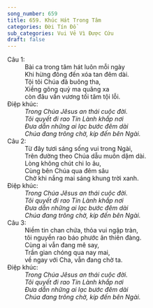```yaml
---
song_number: 659
title: 659. Khúc Hát Trong Tâm
categories: Đời Tín Đồ
sub_categories: Vui Vẻ Vì Được Cứu
draft: false
---
```

<dl><dt>Câu 1:</dt><dd data-verse="1">Bài ca trong tâm hát luôn mỗi ngày <br/>Khi hừng đông đến xóa tan đêm dài. <br/>Tội tôi Chúa đã buông tha, <br/>Xiềng gông quỷ ma quăng xa <br/>còn đâu vấn vương tối tăm tội lỗi. </dd><dt>Điệp khúc:</dt><dd data-chorus="1"><em>Trong Chúa Jêsus an thái cuộc đời. <br/>Tôi quyết đi rao Tin Lành khắp nơi <br/>Đưa dẫn những ai lạc bước đêm dài <br/>Chúa đang trông chờ, kíp đến bên Ngài. </em></dd><dt>Câu 2:</dt><dd data-verse="2">Từ đây tươi sáng sống vui trong Ngài, <br/>Trên đường theo Chúa dẫu muôn dặm dài. <br/>Lòng không chút chi lo âu, <br/>Cùng bên Chúa qua đêm sâu <br/>Chờ khi nắng mai sáng khung trời xanh. </dd><dt>Điệp khúc:</dt><dd data-chorus="1"><em>Trong Chúa Jêsus an thái cuộc đời. <br/>Tôi quyết đi rao Tin Lành khắp nơi <br/>Đưa dẫn những ai lạc bước đêm dài <br/>Chúa đang trông chờ, kíp đến bên Ngài. </em></dd><dt>Câu 3:</dt><dd data-verse="3">Niềm tin chan chứa, thỏa vui ngập tràn, <br/>tôi nguyền rao báo phước ân thiên đàng. <br/>Cùng ai vẫn đang mê say, <br/>Trần gian chóng qua nay mai, <br/>về ngay với Cha, vẫn đang chờ ta. </dd><dt>Điệp khúc:</dt><dd data-chorus="1"><em>Trong Chúa Jêsus an thái cuộc đời. <br/>Tôi quyết đi rao Tin Lành khắp nơi <br/>Đưa dẫn những ai lạc bước đêm dài <br/>Chúa đang trông chờ, kíp đến bên Ngài. </em></dd></dl>